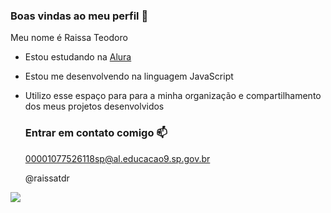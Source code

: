 ### Boas vindas ao meu perfil 🖤

Meu nome é Raissa Teodoro

- Estou estudando na [Alura](https://www.alura.com.br)
- Estou me desenvolvendo na linguagem JavaScript
- Utilizo esse espaço para para a minha organização e compartilhamento dos meus projetos desenvolvidos

  ### Entrar em contato comigo 📫

  00001077526118sp@al.educacao9.sp.gov.br
  
  @raissatdr

![](https://media1.tenor.com/m/nhj34wnxJ98AAAAC/donald-duck-going-back-to-sleep.gif)


  
